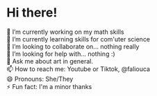 # Hi there!

<!--
**Faliouca/Faliouca** is a ✨ _special_ ✨ repository because its `README.md` (this file) appears on your GitHub profile.
Here are some ideas to get you started:-->

<p>🔭 I’m currently working on my math skills
<br>🌱 I’m currently learning skills for com'uter science
<br>👯 I’m looking to collaborate on... nothing really
<br>🤔 I’m looking for help with... nothing :)
<br>💬 Ask me about art in general.
<br>📫 How to reach me: Youtube or Tiktok, @faliouca
<br>😄 Pronouns: She/They
<br>⚡ Fun fact: I'm a minor thanks</p>
